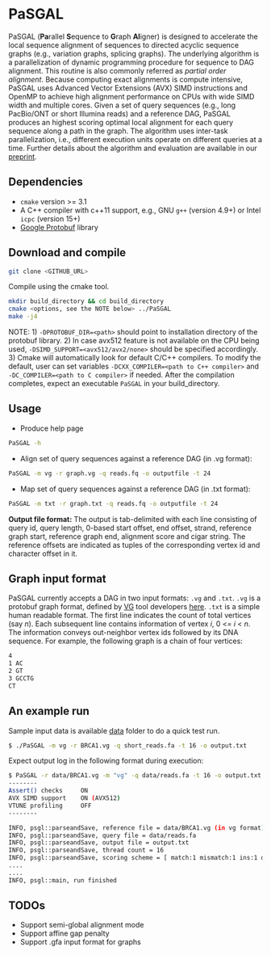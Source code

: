 PaSGAL
========================================================================

PaSGAL (**Pa**rallel **S**equence to **G**raph **Al**igner) is designed to accelerate the local sequence alignment of sequences to directed acyclic sequence graphs (e.g., variation graphs, splicing graphs). The underlying algorithm is a parallelization of dynamic programming procedure for sequence to DAG alignment. This routine is also commonly referred as *partial order alignment*. Because computing exact alignments is compute intensive, PaSGAL uses Advanced Vector Extensions (AVX) SIMD instructions and OpenMP to achieve high alignment performance on CPUs with wide SIMD width and multiple cores. Given a set of query sequences (e.g., long PacBio/ONT or short Illumina reads) and a reference DAG, PaSGAL produces an highest scoring optimal local alignment for each query sequence along a path in the graph. The algorithm uses inter-task parallelization, i.e., different execution units operate on different queries at a time. Further details about the algorithm and evaluation are available in our [preprint](https://www.biorxiv.org).


## Dependencies

- `cmake` version >= 3.1
- A C++ compiler with c++11 support, e.g., GNU `g++` (version 4.9+) or Intel `icpc` (version 15+)
- [Google Protobuf](https://github.com/protocolbuffers/protobuf) library

## Download and compile

```sh
git clone <GITHUB_URL>
```

Compile using the cmake tool.

```sh
mkdir build_directory && cd build_directory
cmake <options, see the NOTE below> ../PaSGAL
make -j4
```

NOTE: 1) `-DPROTOBUF_DIR=<path>` should point to installation directory of the protobuf library. 2) In case avx512 feature is not available on the CPU being used, `-DSIMD_SUPPORT=<avx512/avx2/none>` should be specified accordingly. 3) Cmake will automatically look for default C/C++ compilers. To modify the default, user can set variables `-DCXX_COMPILER=<path to C++ compiler>` and `-DC_COMPILER=<path to C compiler>` if needed. After the compilation completes, expect an executable `PaSGAL` in your build\_directory. 

## Usage

* Produce help page
```sh
PaSGAL -h
```

* Align set of query sequences against a reference DAG (in .vg format):
```sh
PaSGAL -m vg -r graph.vg -q reads.fq -o outputfile -t 24
```

* Map set of query sequences against a reference DAG (in .txt format):
```sh
PaSGAL -m txt -r graph.txt -q reads.fq -o outputfile -t 24
```

**Output file format:** The output is tab-delimited with each line consisting of query id, query length, 0-based start offset, end offset, strand, reference graph start, reference graph end, alignment score and cigar string. The reference offsets are indicated as tuples of the corresponding vertex id and character offset in it.

## Graph input format
PaSGAL currently accepts a DAG in two input formats: `.vg` and `.txt`. `.vg` is a protobuf graph format, defined by [VG](https://github.com/vgteam/vg) tool developers [here](https://github.com/vgteam/vg/wiki/File-Formats). `.txt` is a simple human readable format. The first line indicates the count of total vertices (say *n*). Each subsequent line contains information of vertex *i*, 0 <= *i* < *n*. The information conveys out-neighbor vertex ids followed by its DNA sequence. For example, the following graph is a chain of four vertices:

```sh
4
1 AC
2 GT
3 GCCTG
CT
```

## An example run

Sample input data is available [data](data) folder to do a quick test run. 

```sh
$ ./PaSGAL -m vg -r BRCA1.vg -q short_reads.fa -t 16 -o output.txt
```

Expect output log in the following format during execution:

```sh
$ PaSGAL -r data/BRCA1.vg -m "vg" -q data/reads.fa -t 16 -o output.txt
--------
Assert() checks     ON
AVX SIMD support    ON (AVX512)
VTUNE profiling     OFF
--------

INFO, psgl::parseandSave, reference file = data/BRCA1.vg (in vg format)
INFO, psgl::parseandSave, query file = data/reads.fa
INFO, psgl::parseandSave, output file = output.txt
INFO, psgl::parseandSave, thread count = 16
INFO, psgl::parseandSave, scoring scheme = [ match:1 mismatch:1 ins:1 del:1 ]
....
....
INFO, psgl::main, run finished
```

## TODOs

* Support semi-global alignment mode
* Support affine gap penalty
* Support .gfa input format for graphs
